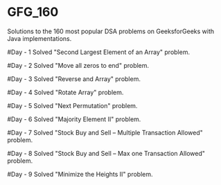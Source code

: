 # GFG_160
Solutions to the 160 most popular DSA problems on GeeksforGeeks with Java implementations.

#Day - 1
Solved "Second Largest Element of an Array" problem.

#Day - 2 
Solved "Move all zeros to end" problem.

#Day - 3
Solved "Reverse and Array" problem.

#Day - 4
Solved "Rotate Array" problem.

#Day - 5
Solved "Next Permutation" problem.

#Day - 6
Solved "Majority Element II" problem.

#Day - 7
Solved "Stock Buy and Sell – Multiple Transaction Allowed" problem.

#Day - 8 
Solved "Stock Buy and Sell – Max one Transaction Allowed" problem.

#Day - 9
Solved "Minimize the Heights II" problem.
